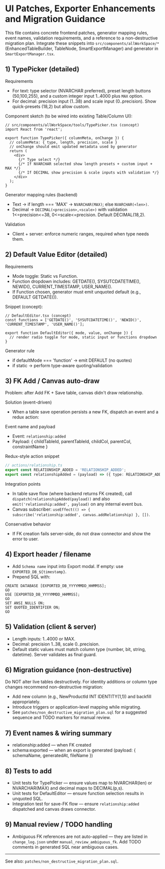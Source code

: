 
# UI Patches, Exporter Enhancements and Migration Guidance

This file contains concrete frontend patches, generator mapping rules, event names, validation requirements, and a reference to a non-destructive migration plan. Integrate these snippets into `src/components/allWorkSpace/*` (EnhancedTableBuilder, TableNode, SmartExportManager) and generator in `SmartExportManager.tsx`.

## 1) TypePicker (detailed)

Requirements
- For text: type selector (NVARCHAR preferred), preset length buttons (50,100,255), and a custom integer input 1..4000 plus `MAX` option.
- For decimal: precision input (1..38) and scale input (0..precision). Show quick-presets (18,2) but allow custom.

Component sketch (to be wired into existing Table/Column UI):

```tsx
// src/components/allWorkSpace/tools/TypePicker.tsx (concept)
import React from 'react';

export function TypePicker({ columnMeta, onChange }) {
  // columnMeta: { type, length, precision, scale }
  // onChange should emit updated metadata used by generator
  return (
    <div>
      {/* Type select */}
      {/* If NVARCHAR selected show length presets + custom input + MAX */}
      {/* If DECIMAL show precision & scale inputs with validation */}
    </div>
  );
}
```

Generator mapping rules (backend)
- Text -> if length === 'MAX' -> `NVARCHAR(MAX)`; else `NVARCHAR(<len>)`.
- Decimal -> `DECIMAL(<precision>,<scale>)` with validation 1<=precision<=38, 0<=scale<=precision. Default DECIMAL(18,2).

Validation
- Client + server: enforce numeric ranges, required when type needs them.

## 2) Default Value Editor (detailed)

Requirements
- Mode toggle: Static vs Function.
- Function dropdown includes: GETDATE(), SYSUTCDATETIME(), NEWID(), CURRENT_TIMESTAMP, USER_NAME().
- If Function chosen, generator must emit unquoted default (e.g., DEFAULT GETDATE()).

Snippet (concept):

```tsx
// DefaultEditor.tsx (concept)
const functions = ['GETDATE()', 'SYSUTCDATETIME()', 'NEWID()', 'CURRENT_TIMESTAMP', 'USER_NAME()'];

export function DefaultEditor({ mode, value, onChange }) {
  // render radio toggle for mode, static input or functions dropdown
}
```

Generator rule
- if defaultMode === 'function' -> emit DEFAULT <FUNCTION> (no quotes)
- if static -> perform type-aware quoting/validation

## 3) FK Add / Canvas auto-draw

Problem: after Add FK + Save table, canvas didn't draw relationship.

Solution (event-driven)
- When a table save operation persists a new FK, dispatch an event and a redux action:

Event name and payload
- Event: `relationship:added`
- Payload: { childTableId, parentTableId, childCol, parentCol, constraintName }

Redux-style action snippet

```ts
// actions/relationship.ts
export const RELATIONSHIP_ADDED = 'RELATIONSHIP_ADDED';
export const relationshipAdded = (payload) => ({ type: RELATIONSHIP_ADDED, payload });
```

Integration points
- In table save flow (where backend returns FK created), call `dispatch(relationshipAdded(payload))` and also `emit('relationship:added', payload)` on any internal event bus.
- Canvas subscriber: `useEffect(() => { subscribe('relationship:added', canvas.addRelationship) }, [])`.

Conservative behavior
- If FK creation fails server-side, do not draw connector and show the error to user.

## 4) Export header / filename

- Add `Schema name` input into Export modal. If empty: use `EXPORTED_DB_${timestamp}`.
- Prepend SQL with:

```
CREATE DATABASE [EXPORTED_DB_YYYYMMDD_HHMMSS];
GO
USE [EXPORTED_DB_YYYYMMDD_HHMMSS];
GO
SET ANSI_NULLS ON;
SET QUOTED_IDENTIFIER ON;
GO
```

## 5) Validation (client & server)

- Length inputs: 1..4000 or MAX.
- Decimal: precision 1..38, scale 0..precision.
- Default static values must match column type (number, bit, string, datetime). Server validates as final guard.

## 6) Migration guidance (non-destructive)

Do NOT alter live tables destructively. For identity additions or column type changes recommend non-destructive migration:
- Add new column (e.g., NewProductId INT IDENTITY(1,1)) and backfill appropriately.
- Introduce triggers or application-level mapping while migrating.
- See `patches/non_destructive_migration_plan.sql` for a suggested sequence and TODO markers for manual review.

## 7) Event names & wiring summary

- relationship:added — when FK created
- schema:exported — when an export is generated (payload: { schemaName, generatedAt, fileName })

## 8) Tests to add

- Unit tests for TypePicker — ensure values map to NVARCHAR(len) or NVARCHAR(MAX) and decimal maps to DECIMAL(p,s).
- Unit tests for DefaultEditor — ensure function selection results in unquoted SQL.
- Integration test for save-FK flow — ensure `relationship:added` dispatched and canvas draws connector.

## 9) Manual review / TODO handling

- Ambiguous FK references are not auto-applied — they are listed in `change_log.json` under `manual_review_ambiguous_fk`. Add TODO comments in generated SQL near ambiguous cases.

----

See also: `patches/non_destructive_migration_plan.sql`.
